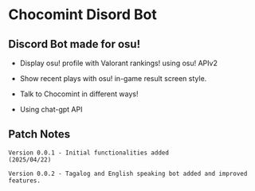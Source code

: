 # Chocomint Disord Bot

## Discord Bot made for osu!

- Display osu! profile with Valorant rankings! using osu! APIv2

- Show recent plays with osu! in-game result screen style.

- Talk to Chocomint in different ways!

- Using chat-gpt API



## Patch Notes

    Version 0.0.1 - Initial functionalities added
    (2025/04/22)

    Version 0.0.2 - Tagalog and English speaking bot added and improved features.